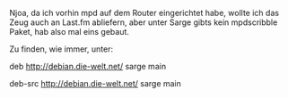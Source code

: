 <html><body><p>Njoa, da ich vorhin mpd auf dem Router eingerichtet habe, wollte ich das Zeug auch an Last.fm abliefern, aber unter Sarge gibts kein mpdscribble Paket, hab also mal eins gebaut.<br>

Zu finden, wie immer, unter:<br>

deb http://debian.die-welt.net/ sarge main<br>

deb-src http://debian.die-welt.net/ sarge main</p></body></html>